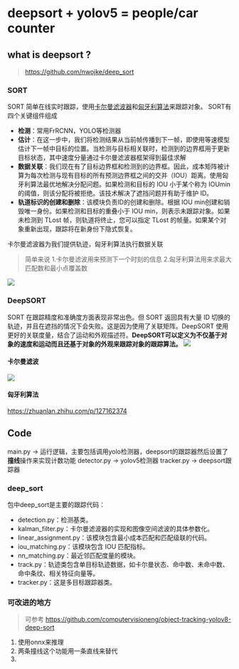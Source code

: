 # deepsort + yolov5 = people/car counter 
## what is deepsort ?
> https://github.com/nwojke/deep_sort
### SORT
SORT 简单在线实时跟踪，使用<u>卡尔曼滤波器</u>和<u>匈牙利算法</u>来跟踪对象。
SORT有四个关键组件组成
- **检测**：常用FrRCNN，YOLO等检测器
- **估计**：在这一步中，我们将检测结果从当前帧传播到下一帧，即使用等速模型估计下一帧中目标的位置。当检测与目标相关联时，检测到的边界框用于更新目标状态，其中速度分量通过卡尔曼滤波器框架得到最佳求解
- **数据关联**：我们现在有了目标边界框和检测到的边界框。因此，成本矩阵被计算为每次检测与现有目标的所有预测边界框之间的交并（IOU）距离。使用匈牙利算法最优地解决分配问题。如果检测和目标的 IOU 小于某个称为 IOUmin 的阈值，则该分配将被拒绝。该技术解决了遮挡问题并有助于维护 ID。
- **轨道标识的创建和删除**：该模块负责ID的创建和删除。根据 IOU min创建和销毁唯一身份。如果检测和目标的重叠小于 IOU min，则表示未跟踪对象。如果未检测到 TLost 帧，则轨道将终止，您可以指定 TLost 的帧量。如果某个对象重新出现，跟踪将在新身份下隐式恢复。
  
卡尔曼滤波器为我们提供轨迹，匈牙利算法执行数据关联
> 简单来说
> 1.卡尔曼滤波用来预测下一个时刻的信息
> 2.匈牙利算法用来求最大匹配数和最小点覆盖数
<img src = 'https://img-blog.csdnimg.cn/20200412214907925.png?x-oss-process=image/watermark,type_ZmFuZ3poZW5naGVpdGk,shadow_10,text_aHR0cHM6Ly9ibG9nLmNzZG4ubmV0L0REX1BQX0pK,size_16,color_FFFFFF,t_70'>

### DeepSORT
SORT 在跟踪精度和准确度方面表现非常出色。但 SORT 返回具有大量 ID 切换的轨迹，并且在遮挡的情况下会失败。这是因为使用了关联矩阵。DeepSORT 使用更好的关联度量，结合了运动和外观描述符。**DeepSORT可以定义为不仅基于对象的速度和运动而且还基于对象的外观来跟踪对象的跟踪算法。**
<img src ='https://img-blog.csdnimg.cn/20200412221106751.png?x-oss-process=image/watermark,type_ZmFuZ3poZW5naGVpdGk,shadow_10,text_aHR0cHM6Ly9ibG9nLmNzZG4ubmV0L0REX1BQX0pK,size_16,color_FFFFFF,t_70'>


#### 卡尔曼滤波
<img src = 'https://aijishu.com/img/bVIsy'>

#### 匈牙利算法
https://zhuanlan.zhihu.com/p/127162374


## Code
main.py -> 运行逻辑，主要包括调用yolo检测器，deepsort的跟踪器然后设置了**撞线**操作来实现计数功能
detector.py -> yolov5检测器
tracker.py -> deepsort跟踪器 
### deep_sort 
包中deep_sort是主要的跟踪代码：

- detection.py：检测基类。
- kalman_filter.py：卡尔曼滤波器的实现和图像空间滤波的具体参数化。
- linear_assignment.py：该模块包含最小成本匹配和匹配级联的代码。
- iou_matching.py：该模块包含 IOU 匹配指标。
- nn_matching.py：最近邻匹配度量的模块。
- track.py：轨迹类包含单目标轨迹数据，如卡尔曼状态、命中数、未命中数、命中条纹、相关特征向量等。
- tracker.py：这是多目标跟踪器类。



### 可改进的地方
> 可参考 https://github.com/computervisioneng/object-tracking-yolov8-deep-sort
1. 使用onnx来推理
2. 两条撞线这个功能用一条直线来替代
3. 